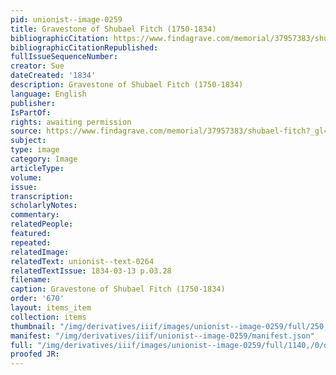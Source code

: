 ```yaml
---
pid: unionist--image-0259
title: Gravestone of Shubael Fitch (1750-1834)
bibliographicCitation: https://www.findagrave.com/memorial/37957383/shubael-fitch?_gl=1*1xnucph*_ga*MTUyMjQxNDg5NS4xNjU5NTYyOTE2*_ga_4QT8FMEX30*MTM3NTNjNDMtZDgxMS00YzRiLWI2NmEtYjAxYTA2ZjRjMzRiLjUzLjEuMTY4MjY1NTYxMy41OC4wLjA.
bibliographicCitationRepublished: 
fullIssueSequenceNumber: 
creator: Sue
dateCreated: '1834'
description: Gravestone of Shubael Fitch (1750-1834)
language: English
publisher: 
IsPartOf: 
rights: awaiting permission
source: https://www.findagrave.com/memorial/37957383/shubael-fitch?_gl=1*1xnucph*_ga*MTUyMjQxNDg5NS4xNjU5NTYyOTE2*_ga_4QT8FMEX30*MTM3NTNjNDMtZDgxMS00YzRiLWI2NmEtYjAxYTA2ZjRjMzRiLjUzLjEuMTY4MjY1NTYxMy41OC4wLjA.
subject: 
type: image
category: Image
articleType: 
volume: 
issue: 
transcription: 
scholarlyNotes: 
commentary: 
relatedPeople: 
featured: 
repeated: 
relatedImage: 
relatedText: unionist--text-0264
relatedTextIssue: 1834-03-13 p.03.28
filename: 
caption: Gravestone of Shubael Fitch (1750-1834)
order: '670'
layout: items_item
collection: items
thumbnail: "/img/derivatives/iiif/images/unionist--image-0259/full/250,/0/default.jpg"
manifest: "/img/derivatives/iiif/unionist--image-0259/manifest.json"
full: "/img/derivatives/iiif/images/unionist--image-0259/full/1140,/0/default.jpg"
proofed JR: 
---
```

